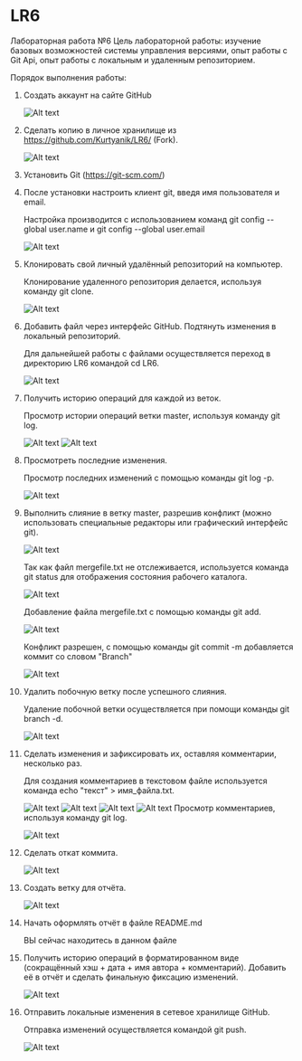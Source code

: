 # LR6

Лабораторная работа №6
Цель лабораторной работы: изучение базовых возможностей системы управления версиями, опыт работы с Git Api, опыт работы с локальным и удаленным репозиторием.

Порядок выполнения работы:

1. Создать аккаунт на сайте GitHub

   ![Alt text](screens/image.png)

2. Сделать копию в личное хранилище из https://github.com/Kurtyanik/LR6/ (Fork).

   ![Alt text](image-1.png)

3. Установить Git (https://git-scm.com/)

4. После установки настроить клиент git, введя имя пользователя и email.

   Настройка производится с использованием команд git config --global user.name и git config --global user.email

   ![Alt text](image-2.png)

5. Клонировать свой личный удалённый репозиторий на компьютер.

   Клонирование удаленного репозитория делается, используя команду git clone.

   ![Alt text](image-3.png)

6. Добавить файл через интерфейс GitHub. Подтянуть изменения в локальный репозиторий.

   Для дальнейшей работы с файлами осуществляется переход в директорию LR6 командой cd LR6.

   ![Alt text](image-4.png)

7. Получить историю операций для каждой из веток.

   Просмотр истории операций ветки master, используя команду git log.

   ![Alt text](image-5.png)
   ![Alt text](image-6.png)

8. Просмотреть последние изменения.

   Просмотр последних изменений с помощью команды git log -p.

   ![Alt text](image-7.png)

9. Выполнить слияние в ветку master, разрешив конфликт (можно использовать специальные редакторы или графический интерфейс git).

   ![Alt text](image-8.png)

   Так как файл mergefile.txt не отслеживается, используется команда git status для отображения состояния рабочего каталога.

   ![Alt text](image-9.png)

   Добавление файла mergefile.txt с помощью команды git add.

   ![Alt text](image-10.png)

   Конфликт разрешен, с помощью команды git commit -m добавляется коммит со словом "Branch"

   ![Alt text](image-11.png)

10. Удалить побочную ветку после успешного слияния.

    Удаление побочной ветки осуществляется при помощи команды git branch -d.

    ![Alt text](image-12.png)

11. Сделать изменения и зафиксировать их, оставляя комментарии, несколько раз.

    Для создания комментариев в текстовом файле используется команда echo "текст" > имя_файла.txt.

    ![Alt text](image-13.png)
    ![Alt text](image-14.png)
    ![Alt text](image-15.png)
    ![Alt text](image-16.png)
    Просмотр комментариев, используя команду git log.

    ![Alt text](image-17.png)

12. Сделать откат коммита.

    ![Alt text](image-18.png)

13. Создать ветку для отчёта.

    ![Alt text](image-19.png)

14. Начать оформлять отчёт в файле README.md

    ВЫ сейчас находитесь в данном файле

15. Получить историю операций в форматированном виде (сокращённый хэш + дата + имя автора + комментарий). Добавить её в отчёт и сделать финальную фиксацию изменений.

    ![Alt text](image-20.png)

16. Отправить локальные изменения в сетевое хранилище GitHub.

    Отправка изменений осуществляется командой git push.

    ![Alt text](image-21.png)
